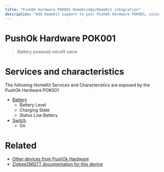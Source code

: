 ```yaml
---
title: "PushOk Hardware POK001 Homebridge/HomeKit integration"
description: "Add HomeKit support to your PushOk Hardware POK001, using Homebridge, Zigbee2MQTT and homebridge-z2m."
---
```

<!---
This file has been GENERATED using src/docgen/docgen.ts
DO NOT EDIT THIS FILE MANUALLY!
-->
# PushOk Hardware POK001
> Battery powered retrofit valve


# Services and characteristics
The following HomeKit Services and Characteristics are exposed by
the PushOk Hardware POK001

* [Battery](../../battery.md)
  * Battery Level
  * Charging State
  * Status Low Battery
* [Switch](../../switch.md)
  * On


# Related
* [Other devices from PushOk Hardware](../index.md#pushok_hardware)
* [Zigbee2MQTT documentation for this device](https://www.zigbee2mqtt.io/devices/POK001.html)